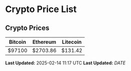 # Crypto Price List

## Crypto Prices
| Bitcoin | Ethereum | Litecoin |
| ------- | -------- | -------- |
| $97100 | $2703.86 | $131.42 |
**Last Updated:** 2025-02-14 11:17 UTC
**Last Updated:** $DATE$
